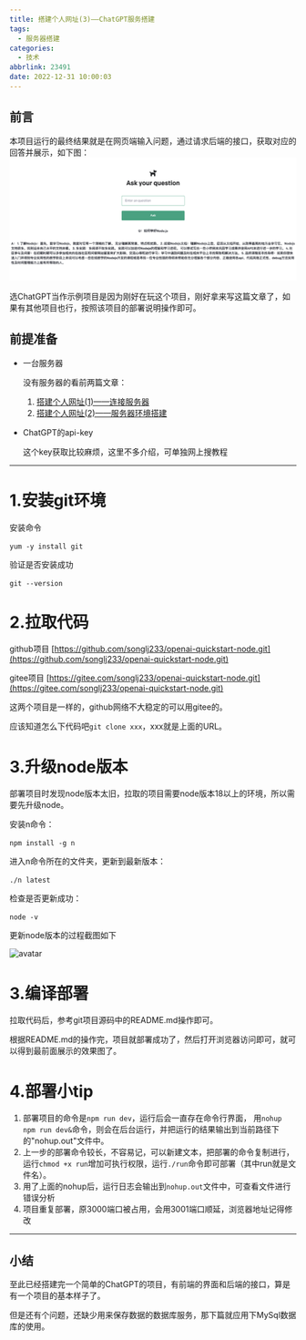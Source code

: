 ```yaml
---
title: 搭建个人网址(3)——ChatGPT服务搭建
tags:
  - 服务器搭建
categories:
  - 技术
abbrlink: 23491
date: 2022-12-31 10:00:03
---
```


## 前言

本项目运行的最终结果就是在网页端输入问题，通过请求后端的接口，获取对应的回答并展示，如下图：
![avatar](../../pic/ChatGPT服务搭建-运行截图.png)

选ChatGPT当作示例项目是因为刚好在玩这个项目，刚好拿来写这篇文章了，如果有其他项目也行，按照该项目的部署说明操作即可。

## 前提准备
- 一台服务器

  没有服务器的看前两篇文章：
   1. [搭建个人网址(1)——连接服务器](/28862)
   2. [搭建个人网址(2)——服务器环境搭建](/43379)
- ChatGPT的api-key
  
   这个key获取比较麻烦，这里不多介绍，可单独网上搜教程

---

# 1.安装git环境

安装命令

```yum -y install git```

验证是否安装成功

```git --version```

# 2.拉取代码
github项目
[https://github.com/songlj233/openai-quickstart-node.git](https://github.com/songlj233/openai-quickstart-node.git)

gitee项目
[https://gitee.com/songlj233/openai-quickstart-node.git](https://gitee.com/songlj233/openai-quickstart-node.git)

这两个项目是一样的，github网络不大稳定的可以用gitee的。

应该知道怎么下代码吧`git clone xxx`，xxx就是上面的URL。

# 3.升级node版本

部署项目时发现node版本太旧，拉取的项目需要node版本18以上的环境，所以需要先升级node。

安装n命令：

```npm install -g n```

进入n命令所在的文件夹，更新到最新版本：

```./n latest```

检查是否更新成功：

```node -v```

更新node版本的过程截图如下

![avatar](../../pic/ChatGPT服务搭建-更新node版本.png)

# 3.编译部署
拉取代码后，参考git项目源码中的README.md操作即可。

根据README.md的操作完，项目就部署成功了，然后打开浏览器访问即可，就可以得到最前面展示的效果图了。

# 4.部署小tip
1. 部署项目的命令是`npm run dev`，运行后会一直存在命令行界面，
用`nohup npm run dev&`命令，则会在后台运行，并把运行的结果输出到当前路径下的"nohup.out"文件中。
2. 上一步的部署命令较长，不容易记，可以新建文本，把部署的命令复制进行，
运行`chmod +x run`增加可执行权限，运行`./run`命令即可部署（其中run就是文件名）。
3. 用了上面的nohup后，运行日志会输出到`nohup.out`文件中，可查看文件进行错误分析
4. 项目重复部署，原3000端口被占用，会用3001端口顺延，浏览器地址记得修改
--- 

## 小结

至此已经搭建完一个简单的ChatGPT的项目，有前端的界面和后端的接口，算是有一个项目的基本样子了。

但是还有个问题，还缺少用来保存数据的数据库服务，那下篇就应用下MySql数据库的使用。
